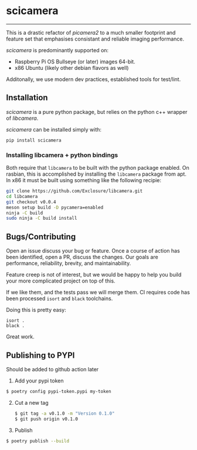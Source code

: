 # scicamera

---
This is a drastic refactor of _picamera2_ to a much smaller footprint and
feature set that emphasises consistant and reliable imaging performance. 

_scicamera_ is predominantly supported on:
- Raspberry Pi OS Bullseye (or later) images 64-bit.
- x86 Ubuntu (likely other debian flavors as well)

Additonally, we use modern dev practices, established tools for test/lint.

## Installation

_scicamera_ is a pure python package, but relies on the python
c++ wrapper of _libcamera_.

_scicamera_ can be installed simply with:
```
pip install scicamera
```
### Installing libcamera + python bindings

Both require that `libcamera` to be built with the python
package enabled. On rasbian, this is accomplished by installing
the `libcamera` package from apt. In x86 it must be built
using something like the following recipie:

```bash
git clone https://github.com/Exclosure/libcamera.git
cd libcamera
git checkout v0.0.4
meson setup build -D pycamera=enabled
ninja -C build
sudo ninja -C build install
```

## Bugs/Contributing

Open an issue discuss your bug or feature. Once a course of action
has been identified, open a PR, discuss the changes. 
Our goals are performance, reliability, brevity, and maintainability. 

Feature creep is not of interest, but we would be happy
to help you build your more complicated project on top of this.

If we like them, and the tests pass we will merge them. 
CI requires code has been processed `isort` and `black` toolchains.

Doing this is pretty easy:
```
isort .
black .
```

Great work.

## Publishing to PYPI

Should be added to github action later

1. Add your pypi token
  ```sh
  $ poetry config pypi-token.pypi my-token
  ```

2. Cut a new tag
    ```sh
    $ git tag -a v0.1.0 -m "Version 0.1.0"
    $ git push origin v0.1.0
    ```

3. Publish
  ```sh
  $ poetry publish --build
  ```
